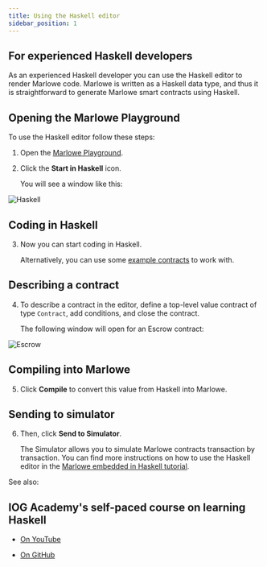 ```yaml
---
title: Using the Haskell editor
sidebar_position: 1
---
```


## For experienced Haskell developers

As an experienced Haskell developer you can use the Haskell editor to render Marlowe code. Marlowe is written as a Haskell data type, and thus it is straightforward to generate Marlowe smart contracts using Haskell.

## Opening the Marlowe Playground

To use the Haskell editor follow these steps:

1. Open the [Marlowe Playground](https://play.marlowe-finance.io).

2. Click the **Start in Haskell** icon. 

    You will see a window like this:
    
![Haskell](../../static/img/haskell-first-window.jpg)

## Coding in Haskell

3. Now you can start coding in Haskell. 
  
    Alternatively, you can use some [example contracts](examples/examples-starter-kit.md) to work with. 

## Describing a contract

4. To describe a contract in the editor, define a top-level value contract of type `Contract`, add conditions, and close the contract. 

    The following window will open for an Escrow contract:
    
![Escrow](../../static/img/haskell-escrow-editor.png)

## Compiling into Marlowe

5. Click **Compile** to convert this value from Haskell into Marlowe.

## Sending to simulator

6. Then, click **Send to Simulator**. 

   The Simulator allows you to simulate Marlowe contracts transaction by transaction. You can find more instructions on how to use the Haskell editor in the [Marlowe embedded in Haskell tutorial](tutorials/embedded-marlowe.md). 
   
See also: 

## IOG Academy's self-paced course on learning Haskell

* [On YouTube](https://youtu.be/pkU8eiNZipQ)

* [On GitHub](https://github.com/input-output-hk/haskell-course)
